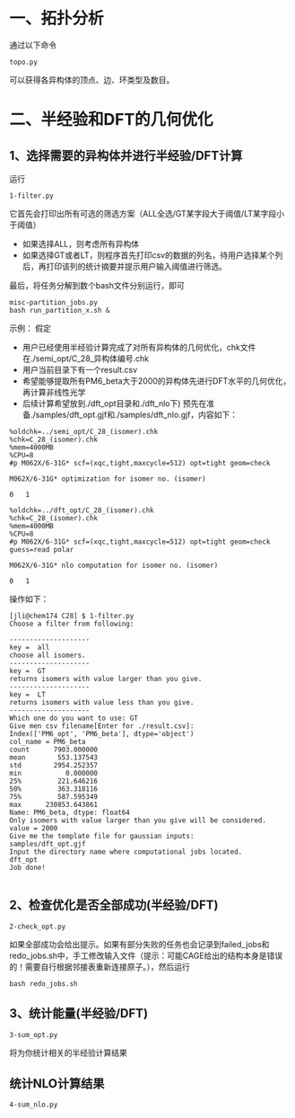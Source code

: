 # 一、拓扑分析
通过以下命令
```
topo.py
```
可以获得各异构体的顶点、边、环类型及数目。

# 二、半经验和DFT的几何优化
## 1、选择需要的异构体并进行半经验/DFT计算

运行
```
1-filter.py
```
它首先会打印出所有可选的筛选方案（ALL全选/GT某字段大于阈值/LT某字段小于阈值）
- 如果选择ALL，则考虑所有异构体
- 如果选择GT或者LT，则程序首先打印csv的数据的列名，待用户选择某个列后，再打印该列的统计摘要并提示用户输入阈值进行筛选。
  
最后，将任务分解到数个bash文件分别运行，即可
```
misc-partition_jobs.py
bash run_partition_x.sh &
```


示例：
假定
- 用户已经使用半经验计算完成了对所有异构体的几何优化，chk文件在./semi_opt/C_28_异构体编号.chk
- 用户当前目录下有一个result.csv
- 希望能够提取所有PM6_beta大于2000的异构体先进行DFT水平的几何优化，再计算非线性光学
- 后续计算希望放到./dft_opt目录和./dft_nlo下)
预先在准备./samples/dft_opt.gjf和./samples/dft_nlo.gjf，内容如下：
```
%oldchk=../semi_opt/C_28_(isomer).chk
%chk=C_28_(isomer).chk
%mem=4000MB
%CPU=8
#p M062X/6-31G* scf=(xqc,tight,maxcycle=512) opt=tight geom=check 

M062X/6-31G* optimization for isomer no. (isomer)

0   1

```
```
%oldchk=../dft_opt/C_28_(isomer).chk
%chk=C_28_(isomer).chk
%mem=4000MB
%CPU=8
#p M062X/6-31G* scf=(xqc,tight,maxcycle=512) opt=tight geom=check guess=read polar

M062X/6-31G* nlo computation for isomer no. (isomer)

0   1
```
操作如下：
```
[jli@chem174 C28] $ 1-filter.py
Choose a filter from following:

--------------------
key =  all
choose all isomers.
--------------------
key =  GT
returns isomers with value larger than you give.
--------------------
key =  LT
returns isomers with value less than you give.
--------------------
Which one do you want to use: GT
Give men csv filename[Enter for ./result.csv]:
Index(['PM6_opt', 'PM6_beta'], dtype='object')
col_name = PM6_beta
count      7903.000000
mean        553.137543
std        2954.252357
min           0.000000
25%         221.646216
50%         363.318116
75%         587.595349
max      230853.643861
Name: PM6_beta, dtype: float64
Only isomers with value larger than you give will be considered.
value = 2000
Give me the template file for gaussian inputs:
samples/dft_opt.gjf
Input the directory name where computational jobs located.
dft_opt
Job done!

```

```

```

## 2、检查优化是否全部成功(半经验/DFT)
```
2-check_opt.py
```
如果全部成功会给出提示。如果有部分失败的任务也会记录到failed_jobs和redo_jobs.sh中，手工修改输入文件（提示：可能CAGE给出的结构本身是错误的！需要自行根据邻接表重新连接原子。），然后运行
```
bash redo_jobs.sh
```

## 3、统计能量(半经验/DFT)

```
3-sum_opt.py
```
将为你统计相关的半经验计算结果






## 统计NLO计算结果

```
4-sum_nlo.py
```



